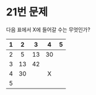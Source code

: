 # 21번 문제

다음 표에서 X에 들어갈 수는 무엇인가?  

|    1    |    2     |    3     |    4     |    5    |
|:-------:|:--------:|:--------:|:--------:|:-------:|
|    2    |    5     |    13    |    30    |         |
|    3    |    13    |    42    |          |         |
|    4    |    30    |          |    X     |         |
|    5    |          |          |          |         |
